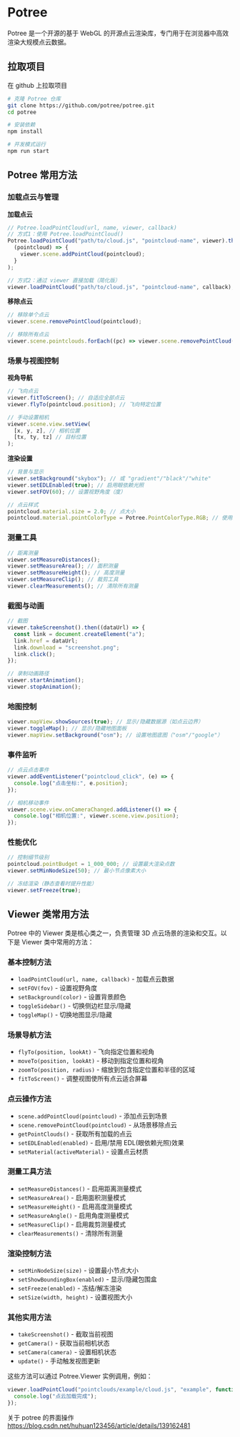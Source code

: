 # Potree

Potree 是一个开源的基于 WebGL 的开源点云渲染库，专门用于在浏览器中高效渲染大规模点云数据。

## 拉取项目

在 github 上拉取项目

```bash
# 克隆 Potree 仓库
git clone https://github.com/potree/potree.git
cd potree

# 安装依赖
npm install

# 开发模式运行
npm run start
```

## Potree 常用方法

### 加载点云与管理

**加载点云**

```js
// Potree.loadPointCloud(url, name, viewer, callback)
// 方式1：使用 Potree.loadPointCloud()
Potree.loadPointCloud("path/to/cloud.js", "pointcloud-name", viewer).then(
  (pointcloud) => {
    viewer.scene.addPointCloud(pointcloud);
  }
);

// 方式2：通过 viewer 直接加载（简化版）
viewer.loadPointCloud("path/to/cloud.js", "pointcloud-name", callback);
```

**移除点云**

```js
// 移除单个点云
viewer.scene.removePointCloud(pointcloud);

// 移除所有点云
viewer.scene.pointclouds.forEach((pc) => viewer.scene.removePointCloud(pc));
```

### 场景与视图控制

**视角导航**

```js
// 飞向点云
viewer.fitToScreen(); // 自适应全部点云
viewer.flyTo(pointcloud.position); // 飞向特定位置

// 手动设置相机
viewer.scene.view.setView(
  [x, y, z], // 相机位置
  [tx, ty, tz] // 目标位置
);
```

**渲染设置**

```js
// 背景与显示
viewer.setBackground("skybox"); // 或 "gradient"/"black"/"white"
viewer.setEDLEnabled(true); // 启用眼依赖光照
viewer.setFOV(60); // 设置视野角度（度）

// 点云样式
pointcloud.material.size = 2.0; // 点大小
pointcloud.material.pointColorType = Potree.PointColorType.RGB; // 使用RGB颜色
```

### 测量工具

```js
// 距离测量
viewer.setMeasureDistances();
viewer.setMeasureArea(); // 面积测量
viewer.setMeasureHeight(); // 高度测量
viewer.setMeasureClip(); // 裁剪工具
viewer.clearMeasurements(); // 清除所有测量
```

### 截图与动画

```js
// 截图
viewer.takeScreenshot().then((dataUrl) => {
  const link = document.createElement("a");
  link.href = dataUrl;
  link.download = "screenshot.png";
  link.click();
});

// 录制动画路径
viewer.startAnimation();
viewer.stopAnimation();
```

### 地图控制

```js
viewer.mapView.showSources(true); // 显示/隐藏数据源（如点云边界）
viewer.toggleMap(); // 显示/隐藏地图面板
viewer.mapView.setBackground("osm"); // 设置地图底图（"osm"/"google"）
```

### 事件监听

```js
// 点云点击事件
viewer.addEventListener("pointcloud_click", (e) => {
  console.log("点击坐标:", e.position);
});

// 相机移动事件
viewer.scene.view.onCameraChanged.addListener(() => {
  console.log("相机位置:", viewer.scene.view.position);
});
```

### 性能优化

```js
// 控制细节级别
pointcloud.pointBudget = 1_000_000; // 设置最大渲染点数
viewer.setMinNodeSize(50); // 最小节点像素大小

// 冻结渲染（静态查看时提升性能）
viewer.setFreeze(true);
```

## Viewer 类常用方法

Potree 中的 Viewer 类是核心类之一，负责管理 3D 点云场景的渲染和交互。以下是 Viewer 类中常用的方法：

### 基本控制方法

- `loadPointCloud(url, name, callback)` - 加载点云数据
- `setFOV(fov)` - 设置视野角度
- `setBackground(color)` - 设置背景颜色
- `toggleSidebar()` - 切换侧边栏显示/隐藏
- `toggleMap()` - 切换地图显示/隐藏

### 场景导航方法

- `flyTo(position, lookAt)` - 飞向指定位置和视角
- `moveTo(position, lookAt)` - 移动到指定位置和视角
- `zoomTo(position, radius)` - 缩放到包含指定位置和半径的区域
- `fitToScreen()` - 调整视图使所有点云适合屏幕

### 点云操作方法

- `scene.addPointCloud(pointcloud)` - 添加点云到场景
- `scene.removePointCloud(pointcloud)` - 从场景移除点云
- `getPointClouds()` - 获取所有加载的点云
- `setEDLEnabled(enabled)` - 启用/禁用 EDL(眼依赖光照)效果
- `setMaterial(activeMaterial)` - 设置点云材质

### 测量工具方法

- `setMeasureDistances()` - 启用距离测量模式
- `setMeasureArea()` - 启用面积测量模式
- `setMeasureHeight()` - 启用高度测量模式
- `setMeasureAngle()` - 启用角度测量模式
- `setMeasureClip()` - 启用裁剪测量模式
- `clearMeasurements()` - 清除所有测量

### 渲染控制方法

- `setMinNodeSize(size)` - 设置最小节点大小
- `setShowBoundingBox(enabled)` - 显示/隐藏包围盒
- `setFreeze(enabled)` - 冻结/解冻渲染
- `setSize(width, height)` - 设置视图大小

### 其他实用方法

- `takeScreenshot()` - 截取当前视图
- `getCamera()` - 获取当前相机状态
- `setCamera(camera)` - 设置相机状态
- `update()` - 手动触发视图更新

这些方法可以通过 Potree.Viewer 实例调用，例如：

```javascript
viewer.loadPointCloud("pointclouds/example/cloud.js", "example", function (e) {
  console.log("点云加载完成");
});
```

关于 potree 的界面操作
https://blog.csdn.net/huhuan123456/article/details/139162481
